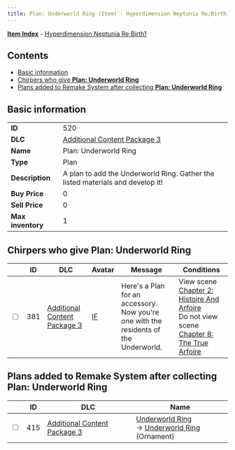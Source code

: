```yaml
---
title: Plan: Underworld Ring (Item) - Hyperdimension Neptunia Re;Birth1
---
```


[**Item Index**](/neptunia/rb1/item/index.html) - [Hyperdimension Neptunia Re;Birth1](/neptunia/rb1)

## Contents

- [Basic information](#basic-information)
- [Chirpers who give **Plan: Underworld Ring**](#chirpers-who-give-plan-underworld-ring)
- [Plans added to Remake System after collecting **Plan: Underworld Ring**](#plans-added-to-remake-system-after-collecting-plan-underworld-ring)

## Basic information

|   |   |
| -- | -- |
| **ID** | 520 |
| **DLC** | [Additional Content Package 3](/neptunia/rb1/dlc/12-pack3.html) |
| **Name** | Plan: Underworld Ring |
| **Type** | Plan |
| **Description** | A plan to add the Underworld Ring. Gather the listed materials and develop it! |
| **Buy Price** | 0 |
| **Sell Price** | 0 |
| **Max inventory** | 1 |


## Chirpers who give **Plan: Underworld Ring**

|    | ID | DLC | Avatar | Message | Conditions |
| -- | -- | --- | ------ | ------- | ---------- |
| <input type="checkbox" id="rb1-chirper-event-12-381" class="trackbox" /> | 381 | [Additional Content Package 3](/neptunia/rb1/dlc/12-pack3.html) | [IF](/neptunia/rb1/undefined/1-34-if.html) | Here's a Plan for an accessory.<br />Now you're one with the residents of the Underworld. | View scene [Chapter 2: Histoire And Arfoire](/neptunia/rb1/scene/1-201-chapter-2-histoire-and-arfoire.html)<br />Do not view scene [Chapter 8: The True Arfoire](/neptunia/rb1/scene/1-807-chapter-8-the-true-arfoire.html) |


## Plans added to Remake System after collecting **Plan: Underworld Ring**

|    | ID | DLC | Name |
| -- | -- | --- | ---- |
| <input type="checkbox" id="rb1-remake-12-415" class="trackbox" /> | 415 | [Additional Content Package 3](/neptunia/rb1/dlc/12-pack3.html) | [Underworld Ring](/neptunia/rb1/remake/12-415-underworld-ring.html)<br /> → [Underworld Ring](/neptunia/rb1/item/12-2743-underworld-ring.html) (Ornament) |
